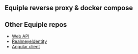 ## Equiple reverse proxy & docker compose

## Other Equiple repos
* [Web API](https://github.com/Equiple/Rotmg-Equiple-API)
* [RealmeyeIdentity](https://github.com/Equiple/RealmeyeIdentity)
* [Angular client](https://github.com/Equiple/Rotmg-Equiple-Client)
